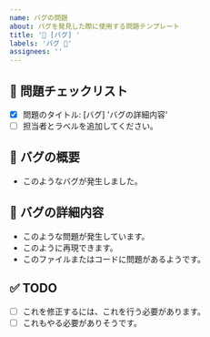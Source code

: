 ```yaml
---
name: バグの問題
about: バグを発見した際に使用する問題テンプレート
title: '🚨 [バグ] '
labels: 'バグ 🚨'
assignees: ''
---
```


## 🚨 問題チェックリスト

- [x] 問題のタイトル: [バグ] 'バグの詳細内容'
- [ ] 担当者とラベルを追加してください。

## 🐛 バグの概要

- このようなバグが発生しました。

## 🐞 バグの詳細内容

- このような問題が発生しています。
- このように再現できます。
- このファイルまたはコードに問題があるようです。

## ✅ TODO

- [ ] これを修正するには、これを行う必要があります。
- [ ] これもやる必要がありそうです。
